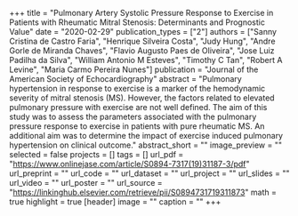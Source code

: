 +++
title = "Pulmonary Artery Systolic Pressure Response to Exercise in Patients with Rheumatic Mitral Stenosis: Determinants and Prognostic Value"
date = "2020-02-29"
publication_types = ["2"]
authors = ["Sanny Cristina de Castro Faria", "Henrique Silveira Costa", "Judy Hung", "Andre Gorle de Miranda Chaves", "Flavio Augusto Paes de Oliveira", "Jose Luiz Padilha da Silva", "William Antonio M Esteves", "Timothy C Tan", "Robert A Levine", "Maria Carmo Pereira Nunes"]
publication = "Journal of the American Society of Echocardiography"
abstract = "Pulmonary hypertension in response to exercise is a marker of the hemodynamic severity of mitral stenosis (MS). However, the factors related to elevated pulmonary pressure with exercise are not well defined. The aim of this study was to assess the parameters associated with the pulmonary pressure response to exercise in patients with pure rheumatic MS. An additional aim was to determine the impact of exercise induced pulmonary hypertension on clinical outcome."
abstract_short = ""
image_preview = ""
selected = false
projects = []
tags = []
url_pdf = "https://www.onlinejase.com/article/S0894-7317(19)31187-3/pdf"
url_preprint = ""
url_code = ""
url_dataset = ""
url_project = ""
url_slides = ""
url_video = ""
url_poster = ""
url_source = "https://linkinghub.elsevier.com/retrieve/pii/S0894731719311873"
math = true
highlight = true
[header]
image = ""
caption = ""
+++
